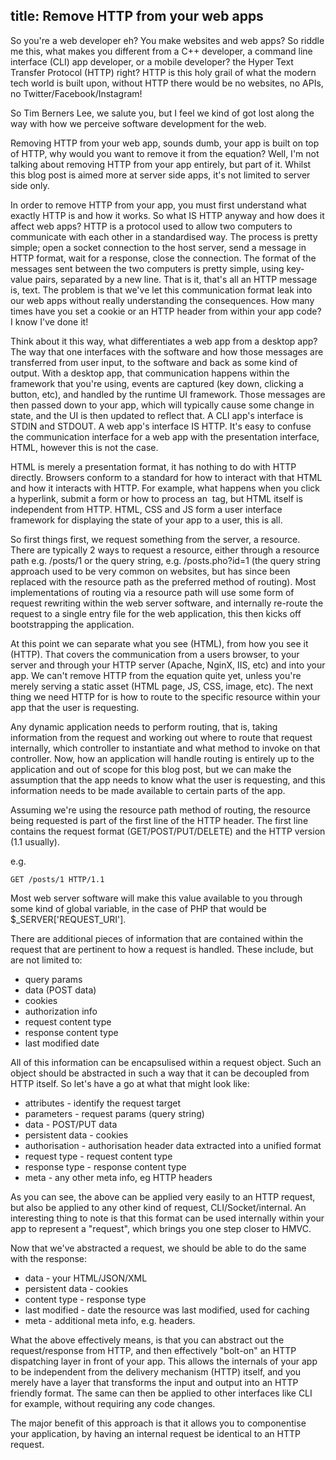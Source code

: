 title: Remove HTTP from your web apps
---

So you're a web developer eh? You make websites and web apps? So riddle me this, what makes you different from a C++ developer, a command line interface (CLI) app developer, or a mobile developer? the Hyper Text Transfer Protocol (HTTP) right? HTTP is this holy grail of what the modern tech world is built upon, without HTTP there would be no websites, no APIs, no Twitter/Facebook/Instagram!

So Tim Berners Lee, we salute you, but I feel we kind of got lost along the way with how we perceive software development for the web. 

<!-- more -->

Removing HTTP from your web app, sounds dumb, your app is built on top of HTTP, why would you want to remove it from the equation? Well, I'm not talking about removing HTTP from your app entirely, but part of it. Whilst this blog post is aimed more at server side apps, it's not limited to server side only. 

In order to remove HTTP from your app, you must first understand what exactly HTTP is and how it works. So what IS HTTP anyway and how does it affect web apps? HTTP is a protocol used to allow two computers to communicate with each other in a standardised way. The process is pretty simple; open a socket connection to the host server, send a message in HTTP format, wait for a response, close the connection. The format of the messages sent between the two computers is pretty simple, using key-value pairs, separated by a new line. That is it, that's all an HTTP message is, text. The problem is that we've let this communication format leak into our web apps without really understanding the consequences. How many times have you set a cookie or an HTTP header from within your app code? I know I've done it!

Think about it this way, what differentiates a web app from a desktop app? The way that one interfaces with the software and how those messages are transferred from user input, to the software and back as some kind of output. With a desktop app, that communication happens within the framework that you're using, events are captured (key down, clicking a button, etc), and handled by the runtime UI framework. Those messages are then passed down to your app, which will typically cause some change in state, and the UI is then updated to reflect that. A CLI app's interface is STDIN and STDOUT. A web app's interface IS HTTP. It's easy to confuse the communication interface for a web app with the presentation interface, HTML, however this is not the case. 

HTML is merely a presentation format, it has nothing to do with HTTP directly. Browsers conform to a standard for how to interact with that HTML and how it interacts with HTTP. For example, what happens when you click a hyperlink, submit a form or how to process an <img> tag, but HTML itself is independent from HTTP. HTML, CSS and JS form a user interface framework for displaying the state of your app to a user, this is all. 

So first things first, we request something from the server, a resource. There are typically 2 ways to request a resource, either through a resource path e.g. /posts/1 or the query string, e.g. /posts.pho?id=1 (the query string approach used to be very common on websites, but has since been replaced with the resource path as the preferred method of routing). Most implementations of routing via a resource path will use some form of request rewriting within the web server software, and internally re-route the request to a single entry file for the web application, this then kicks off bootstrapping the application. 

At this point we can separate what you see (HTML), from how you see it (HTTP). That covers the communication from a users browser, to your server and through your HTTP server (Apache, NginX, IIS, etc) and into your app. We can't remove HTTP from the equation quite yet, unless you're merely serving a static asset (HTML page, JS, CSS, image, etc). The next thing we need HTTP for is how to route to the specific resource within your app that the user is requesting.

Any dynamic application needs to perform routing, that is, taking information from the request and working out where to route that request internally, which controller to instantiate and what method to invoke on that controller. Now, how an application will handle routing is entirely up to the application and out of scope for this blog post, but we can make the assumption that the app needs to know what the user is requesting, and this information needs to be made available to certain parts of the app. 

Assuming we're using the resource path method of routing, the resource being requested is part of the first line of the HTTP header. The first line contains the request format (GET/POST/PUT/DELETE) and the HTTP version (1.1 usually). 

e.g.

```
GET /posts/1 HTTP/1.1
```

Most web server software will make this value available to you through some kind of global variable, in the case of PHP that would be $_SERVER['REQUEST_URI']. 

There are additional pieces of information that are contained within the request that are pertinent to how a request is handled. These include, but are not limited to:

* query params
* data (POST data)
* cookies
* authorization info
* request content type
* response content type
* last modified date

All of this information can be encapsulised within a request object. Such an object should be abstracted in such a way that it can be decoupled from HTTP itself. So let's have a go at what that might look like:

* attributes - identify the request target
* parameters - request params (query string)
* data - POST/PUT data
* persistent data - cookies
* authorisation - authorisation header data extracted into a unified format
* request type - request content type
* response type - response content type
* meta - any other meta info, eg HTTP headers

As you can see, the above can be applied very easily to an HTTP request, but also be applied to any other kind of request, CLI/Socket/internal. An interesting thing to note is that this format can be used internally within your app to represent a "request", which brings you one step closer to HMVC.

Now that we've abstracted a request, we should be able to do the same with the response:

* data - your HTML/JSON/XML
* persistent data - cookies
* content type - response type
* last modified - date the resource was last modified, used for caching
* meta - additional meta info, e.g. headers. 
 

What the above effectively means, is that you can abstract out the request/response from HTTP, and then effectively "bolt-on" an HTTP dispatching layer in front of your app. This allows the internals of your app to be independent from the delivery mechanism (HTTP) itself, and you merely have a layer that transforms the input and output into an HTTP friendly format. The same can then be applied to other interfaces like CLI for example, without requiring any code changes. 

The major benefit of this approach is that it allows you to componentise your application, by having an internal request be identical to an HTTP request. 
